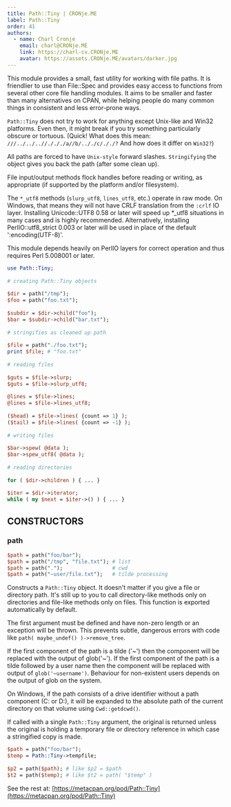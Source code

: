 ```yaml
---
title: Path::Tiny | CRONje.ME
label: Path::Tiny
order: 41
authors:
  - name: Charl Cronje
    email: charl@CRONje.ME
    link: https://charl-cv.CRONje.ME
    avatar: https://assets.CRONje.ME/avatars/darker.jpg
---
```


This module provides a small, fast utility for working with file paths. It is friendlier to use than File::Spec and provides easy access to functions from several other core file handling modules. It aims to be smaller and faster than many alternatives on CPAN, while helping people do many common things in consistent and less error-prone ways.

`Path::Tiny` does not try to work for anything except Unix-like and Win32 platforms. Even then, it might break if you try something particularly obscure or tortuous. (Quick! What does this mean: `///../../..//./././a//b/.././c/././?` And how does it differ on `Win32?`)

All paths are forced to have `Unix-style` forward slashes. `Stringifying` the object gives you back the path (after some clean up).

File input/output methods flock handles before reading or writing, as appropriate (if supported by the platform and/or filesystem).

The `*_utf8` methods (`slurp_utf8`, `lines_utf8`, etc.) operate in raw mode. On Windows, that means they will not have CRLF translation from the `:crlf` IO layer. Installing Unicode::UTF8 0.58 or later will speed up *_utf8 situations in many cases and is highly recommended. Alternatively, installing PerlIO::utf8_strict 0.003 or later will be used in place of the default ':encoding(UTF-8)'.

This module depends heavily on PerlIO layers for correct operation and thus requires Perl 5.008001 or later.

```perl
use Path::Tiny;
 
# creating Path::Tiny objects
 
$dir = path("/tmp");
$foo = path("foo.txt");
 
$subdir = $dir->child("foo");
$bar = $subdir->child("bar.txt");
 
# stringifies as cleaned up path
 
$file = path("./foo.txt");
print $file; # "foo.txt"
 
# reading files
 
$guts = $file->slurp;
$guts = $file->slurp_utf8;
 
@lines = $file->lines;
@lines = $file->lines_utf8;
 
($head) = $file->lines( {count => 1} );
($tail) = $file->lines( {count => -1} );
 
# writing files
 
$bar->spew( @data );
$bar->spew_utf8( @data );
 
# reading directories
 
for ( $dir->children ) { ... }
 
$iter = $dir->iterator;
while ( my $next = $iter->() ) { ... }
```

## CONSTRUCTORS

### path

```perl
$path = path("foo/bar");
$path = path("/tmp", "file.txt"); # list
$path = path(".");                # cwd
$path = path("~user/file.txt");   # tilde processing
```

Constructs a `Path::Tiny` object. It doesn't matter if you give a file or directory path. It's still up to you to call directory-like methods only on directories and file-like methods only on files. This function is exported automatically by default.

The first argument must be defined and have non-zero length or an exception will be thrown. This prevents subtle, dangerous errors with code like `path( maybe_undef() )->remove_tree`.

If the first component of the path is a tilde ('~') then the component will be replaced with the output of glob('~'). If the first component of the path is a tilde followed by a user name then the component will be replaced with output of `glob('~username')`. Behaviour for non-existent users depends on the output of glob on the system.

On Windows, if the path consists of a drive identifier without a path component (C: or D:), it will be expanded to the absolute path of the current directory on that volume using `Cwd::getdcwd()`.

If called with a single `Path::Tiny` argument, the original is returned unless the original is holding a temporary file or directory reference in which case a stringified copy is made.

```perl
$path = path("foo/bar");
$temp = Path::Tiny->tempfile;
 
$p2 = path($path); # like $p2 = $path
$t2 = path($temp); # like $t2 = path( "$temp" )
```

See the rest at: [https://metacpan.org/pod/Path::Tiny](https://metacpan.org/pod/Path::Tiny)
